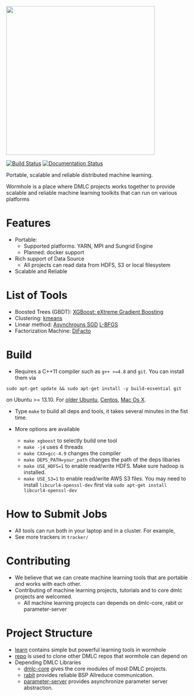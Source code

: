 <img src=wormhole.png width=400/>

[![Build Status](https://travis-ci.org/dmlc/wormhole.svg?branch=master)](https://travis-ci.org/dmlc/wormhole)
[![Documentation Status](https://readthedocs.org/projects/wormhole/badge/?version=latest)](http://wormhole.readthedocs.org/en/latest/)

Portable, scalable and reliable distributed machine learning.

Wormhole is a place where DMLC projects works together to provide
scalable and reliable machine learning toolkits that can run on various platforms

Features
====
* Portable:
  - Supported platforms: YARN, MPI and Sungrid Engine
  - Planned: docker support
* Rich support of Data Source
  - All projects can read data from HDFS, S3 or local filesystem
* Scalable and Reliable

List of Tools
====
* Boosted Trees (GBDT): [XGBoost: eXtreme Gradient Boosting](learn/xgboost)
* Clustering: [kmeans](learn/kmeans)
* Linear method: [Asynchrouns SGD](learn/linear) [L-BFGS](learn/lbfgs-linear)
* Factorization Machine: [DiFacto](learn/difacto)

Build
====
* Requires a C++11 compiler such as `g++ >=4.8` and `git`. You can install them via
```
sudo apt-get update && sudo apt-get install -y build-essential git
```
on Ubuntu >= 13.10. For
[older Ubuntu](http://ubuntuhandbook.org/index.php/2013/08/install-gcc-4-8-via-ppa-in-ubuntu-12-04-13-04/),
[Centos](http://linux.web.cern.ch/linux/devtoolset/),
[Mac Os X](http://hpc.sourceforge.net/).

* Type `make` to build all deps and tools, it takes several minutes in the fist time.

* More options are available
  - `make xgboost` to selectly build one tool
  - `make -j4` uses 4 threads
  - `make CXX=gcc-4.9` changes the compiler
  - `make DEPS_PATH=your_path` changes the path of the deps libaries
  - `make USE_HDFS=1` to enable read/write HDFS. Make sure hadoop is installed.
  - `make USE_S3=1` to enable read/write AWS S3 files. You may need to install
    `libcurl4-openssl-dev` first via `sudo apt-get install libcurl4-openssl-dev`

How to Submit Jobs
====
* All tools can run both in your laptop and in a cluster. For example,
* See more trackers in ```tracker/```

Contributing
====
* We believe that we can create machine learning tools that are portable and works with each other.
* Contributing of machine learning projects, tutorials and to core dmlc projects are welcomed.
  - All machine learning projects can depends on dmlc-core, rabit or parameter-server

Project Structure
====
* [learn](learn) contains simple but powerful learning tools in wormhole
* [repo](repo) is used to clone other DMLC repos that wormhole can depend on
* Depending DMLC Libraries
  - [dmlc-core](https://github.com/dmlc/dmlc-core) gives the core modules of most DMLC projects.
  - [rabit](https://github.com/dmlc/rabit) provides reliable BSP Allreduce communication.
  - [parameter-server](https://github.com/dmlc/parameter_server) provides asynchronize parameter server abstraction.
